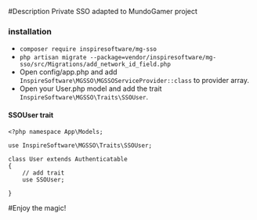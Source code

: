 #Description
Private SSO adapted to MundoGamer project

### installation
- `composer require inspiresoftware/mg-sso`
- `php artisan migrate --package=vendor/inspiresoftware/mg-sso/src/Migrations/add_network_id_field.php`
- Open config/app.php and add `InspireSoftware\MGSSO\MGSSOServiceProvider::class` to provider array.
- Open your User.php model and add the trait `InspireSoftware\MGSSO\Traits\SSOUser`.
  
#### SSOUser trait
```
<?php namespace App\Models;

use InspireSoftware\MGSSO\Traits\SSOUser;

class User extends Authenticatable
{
    // add trait
    use SSOUser;

}

```


#Enjoy the magic!